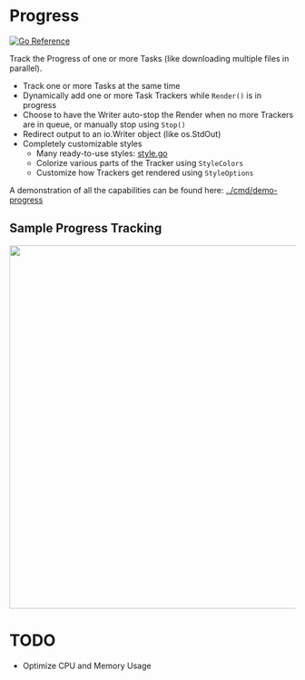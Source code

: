 # Progress
[![Go Reference](https://pkg.go.dev/badge/github.com/gozelle/tui/v6/progress.svg)](https://pkg.go.dev/github.com/gozelle/tui/v6/progress)

Track the Progress of one or more Tasks (like downloading multiple files in
parallel).

  - Track one or more Tasks at the same time
  - Dynamically add one or more Task Trackers while `Render()` is in progress
  - Choose to have the Writer auto-stop the Render when no more Trackers are
    in queue, or manually stop using `Stop()`
  - Redirect output to an io.Writer object (like os.StdOut)
  - Completely customizable styles
    - Many ready-to-use styles: [style.go](style.go)
    - Colorize various parts of the Tracker using `StyleColors`
    - Customize how Trackers get rendered using `StyleOptions`

A demonstration of all the capabilities can be found here:
[../cmd/demo-progress](../cmd/demo-progress)

## Sample Progress Tracking

<img src="images/demo.gif" width="640px"/>

# TODO

  - Optimize CPU and Memory Usage

